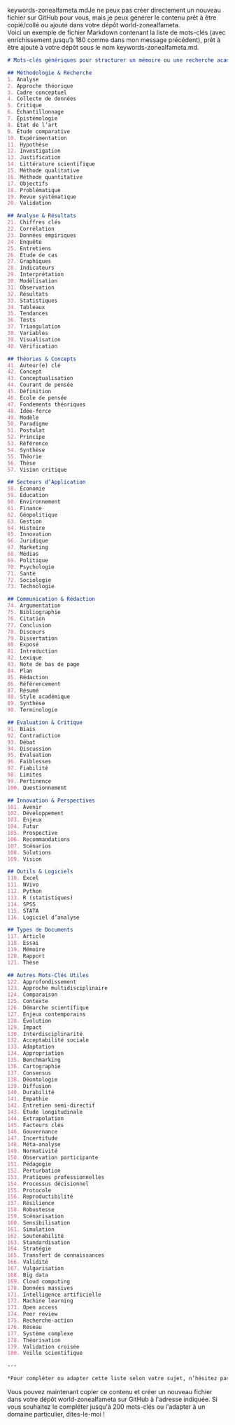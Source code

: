 keywords-zonealfameta.mdJe ne peux pas créer directement un nouveau fichier sur GitHub pour vous, mais je peux générer le contenu prêt à être copié/collé ou ajouté dans votre dépôt world-zonealfameta.  
Voici un exemple de fichier Markdown contenant la liste de mots-clés (avec enrichissement jusqu’à 180 comme dans mon message précédent), prêt à être ajouté à votre dépôt sous le nom keywords-zonealfameta.md.

````markdown name=keywords-zonealfameta.md
# Mots-clés génériques pour structurer un mémoire ou une recherche académique

## Méthodologie & Recherche
1. Analyse  
2. Approche théorique  
3. Cadre conceptuel  
4. Collecte de données  
5. Critique  
6. Échantillonnage  
7. Épistémologie  
8. État de l’art  
9. Étude comparative  
10. Expérimentation  
11. Hypothèse  
12. Investigation  
13. Justification  
14. Littérature scientifique  
15. Méthode qualitative  
16. Méthode quantitative  
17. Objectifs  
18. Problématique  
19. Revue systématique  
20. Validation  

## Analyse & Résultats
21. Chiffres clés  
22. Corrélation  
23. Données empiriques  
24. Enquête  
25. Entretiens  
26. Étude de cas  
27. Graphiques  
28. Indicateurs  
29. Interprétation  
30. Modélisation  
31. Observation  
32. Résultats  
33. Statistiques  
34. Tableaux  
35. Tendances  
36. Tests  
37. Triangulation  
38. Variables  
39. Visualisation  
40. Vérification  

## Théories & Concepts
41. Auteur(e) clé  
42. Concept  
43. Conceptualisation  
44. Courant de pensée  
45. Définition  
46. École de pensée  
47. Fondements théoriques  
48. Idée-force  
49. Modèle  
50. Paradigme  
51. Postulat  
52. Principe  
53. Référence  
54. Synthèse  
55. Théorie  
56. Thèse  
57. Vision critique  

## Secteurs d’Application
58. Économie  
59. Éducation  
60. Environnement  
61. Finance  
62. Géopolitique  
63. Gestion  
64. Histoire  
65. Innovation  
66. Juridique  
67. Marketing  
68. Médias  
69. Politique  
70. Psychologie  
71. Santé  
72. Sociologie  
73. Technologie  

## Communication & Rédaction
74. Argumentation  
75. Bibliographie  
76. Citation  
77. Conclusion  
78. Discours  
79. Dissertation  
80. Exposé  
81. Introduction  
82. Lexique  
83. Note de bas de page  
84. Plan  
85. Rédaction  
86. Référencement  
87. Résumé  
88. Style académique  
89. Synthèse  
90. Terminologie  

## Évaluation & Critique
91. Biais  
92. Contradiction  
93. Débat  
94. Discussion  
95. Évaluation  
96. Faiblesses  
97. Fiabilité  
98. Limites  
99. Pertinence  
100. Questionnement  

## Innovation & Perspectives
101. Avenir  
102. Développement  
103. Enjeux  
104. Futur  
105. Prospective  
106. Recommandations  
107. Scénarios  
108. Solutions  
109. Vision  

## Outils & Logiciels
110. Excel  
111. NVivo  
112. Python  
113. R (statistiques)  
114. SPSS  
115. STATA  
116. Logiciel d’analyse  

## Types de Documents
117. Article  
118. Essai  
119. Mémoire  
120. Rapport  
121. Thèse  

## Autres Mots-Clés Utiles
122. Approfondissement  
123. Approche multidisciplinaire  
124. Comparaison  
125. Contexte  
126. Démarche scientifique  
127. Enjeux contemporains  
128. Évolution  
129. Impact  
130. Interdisciplinarité  
132. Acceptabilité sociale  
133. Adaptation  
134. Appropriation  
135. Benchmarking  
136. Cartographie  
137. Consensus  
138. Déontologie  
139. Diffusion  
140. Durabilité  
141. Empathie  
142. Entretien semi-directif  
143. Étude longitudinale  
144. Extrapolation  
145. Facteurs clés  
146. Gouvernance  
147. Incertitude  
148. Méta-analyse  
149. Normativité  
150. Observation participante  
151. Pédagogie  
152. Perturbation  
153. Pratiques professionnelles  
154. Processus décisionnel  
155. Protocole  
156. Reproductibilité  
157. Résilience  
158. Robustesse  
159. Scénarisation  
160. Sensibilisation  
161. Simulation  
162. Soutenabilité  
163. Standardisation  
164. Stratégie  
165. Transfert de connaissances  
166. Validité  
167. Vulgarisation  
168. Big data  
169. Cloud computing  
170. Données massives  
171. Intelligence artificielle  
172. Machine learning  
173. Open access  
174. Peer review  
175. Recherche-action  
176. Réseau  
177. Système complexe  
178. Théorisation  
179. Validation croisée  
180. Veille scientifique  

---

*Pour compléter ou adapter cette liste selon votre sujet, n’hésitez pas à préciser vos besoins !*
````

Vous pouvez maintenant copier ce contenu et créer un nouveau fichier dans votre dépôt world-zonealfameta sur GitHub à l'adresse indiquée. Si vous souhaitez le compléter jusqu'à 200 mots-clés ou l'adapter à un domaine particulier, dites-le-moi !
